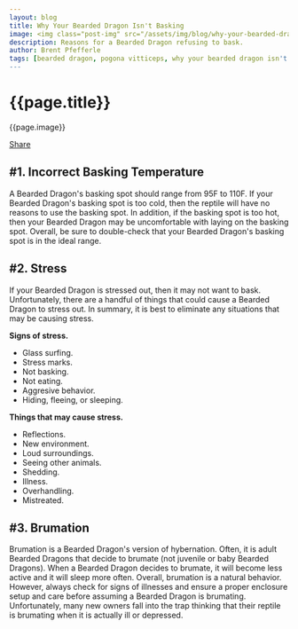 ```yaml
---
layout: blog
title: Why Your Bearded Dragon Isn't Basking
image: <img class="post-img" src="/assets/img/blog/why-your-bearded-dragon-isn't-basking.jpg" alt="Picture of a Bearded Dragon.">
description: Reasons for a Bearded Dragon refusing to bask.
author: Brent Pfefferle
tags: [bearded dragon, pogona vitticeps, why your bearded dragon isn't basking]
---
```


<!--Show More-->

# {{page.title}}
{{page.image}}


<div class="fb-share-button" data-href="http://www.beardeddragonowners.com/2020/04/09/why-bearded-dragons-are-great-pets.html" data-layout="button_count" data-size="large"><a target="_blank" href="https://www.facebook.com/sharer/sharer.php?u=http%3A%2F%2Fwww.beardeddragonowners.com%2F2020%2F04%2F09%2Fwhy-bearded-dragons-are-great-pets.html&amp;src=sdkpreparse" class="fb-xfbml-parse-ignore">Share</a></div>


## #1. Incorrect Basking Temperature

A Bearded Dragon's basking spot should range from 95F to 110F. If your Bearded Dragon's 
basking spot is too cold, then the reptile will have no reasons to use the basking spot. 
In addition, if the basking spot is too hot, then your Bearded Dragon may be uncomfortable 
with laying on the basking spot. Overall, be sure to double-check that your Bearded Dragon's 
basking spot is in the ideal range.


## #2. Stress

If your Bearded Dragon is stressed out, then it may not want to bask. Unfortunately, 
there are a handful of things that could cause a Bearded Dragon to stress out. In summary, 
it is best to eliminate any situations that may be causing stress.

**Signs of stress.**

- Glass surfing.
- Stress marks.
- Not basking.
- Not eating.
- Aggresive behavior.
- Hiding, fleeing, or sleeping.

**Things that may cause stress.**

- Reflections.
- New environment.
- Loud surroundings.
- Seeing other animals.
- Shedding.
- Illness.
- Overhandling.
- Mistreated.

## #3. Brumation

Brumation is a Bearded Dragon's version of hybernation. Often, it is adult Bearded 
Dragons that decide to brumate (not juvenile or baby Bearded Dragons). When a Bearded 
Dragon decides to brumate, it will become less active and it will sleep more often. Overall, 
brumation is a natural behavior. However, always check for signs of illnesses and ensure a proper 
enclosure setup and care before assuming a Bearded Dragon is brumating. Unfortunately, many new 
owners fall into the trap thinking that their reptile is brumating when it is actually ill or 
depressed.



